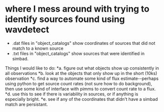 # where I mess around with trying to identify sources found using wavdetect
* .dat files in "object_catalogs" show coordinates of sources that did not match to a known source
* .txt files in "object_catalogs" show sources that were identified in simbad. 

Things I would like to do: 
*a. figure out what objects show up consistently in all observations
*b. look at the objects that only show up in the short (10ks) observation
*c. find a way to automate some kind of flux estimate--perhaps using python to get source count rates (not sure how to do background), then use some kind of interface with pimms to convert count rate to a flux. 
*d. use this to see if there is variability in sources, or if anything is especially bright.
*e. see if any of the coordinates that didn't have a simbad match are persistant. 
